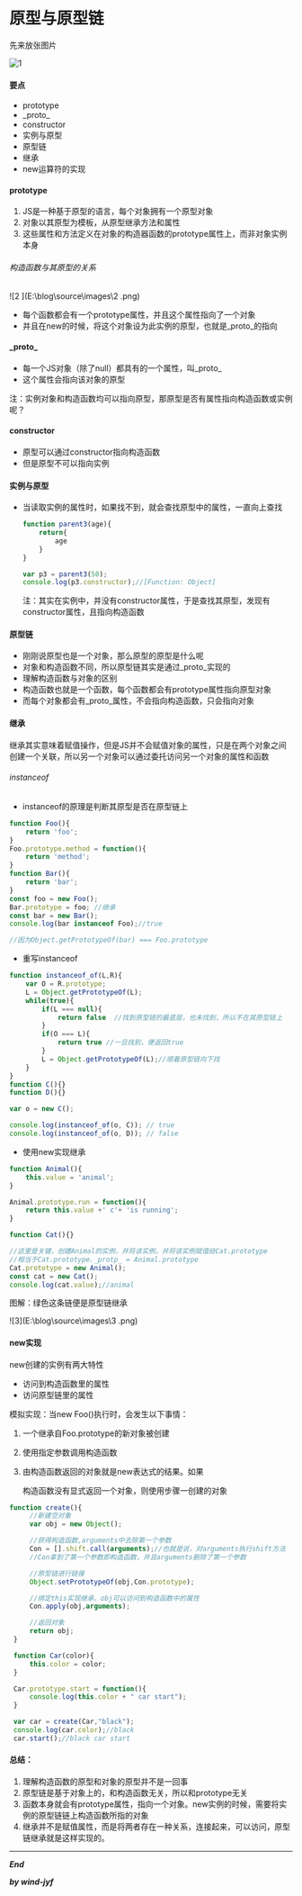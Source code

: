 # 原型与原型链

先来放张图片

![1](E:\blog\source\images\1.png)

#### 要点

* prototype
* \_proto_
* constructor
* 实例与原型
* 原型链
* 继承
* new运算符的实现

#### prototype

1. JS是一种基于原型的语言，每个对象拥有一个原型对象
2. 对象以其原型为模板，从原型继承方法和属性
3. 这些属性和方法定义在对象的构造器函数的prototype属性上，而非对象实例本身

###### 构造函数与其原型的关系

![2 ](E:\blog\source\images\2 .png)

* 每个函数都会有一个prototype属性，并且这个属性指向了一个对象
* 并且在new的时候，将这个对象设为此实例的原型，也就是\_proto_的指向

#### \_proto_

* 每一个JS对象（除了null）都具有的一个属性，叫\_proto_
* 这个属性会指向该对象的原型

注：实例对象和构造函数均可以指向原型，那原型是否有属性指向构造函数或实例呢？

#### constructor

* 原型可以通过constructor指向构造函数
* 但是原型不可以指向实例

#### 实例与原型

* 当读取实例的属性时，如果找不到，就会查找原型中的属性，一直向上查找

  ```javascript
  function parent3(age){
      return{
          age
      }
  }
  
  var p3 = parent3(50);
  console.log(p3.constructor);//[Function: Object]
  ```

  注：其实在实例中，并没有constructor属性，于是查找其原型，发现有constructor属性，且指向构造函数

#### 原型链

* 刚刚说原型也是一个对象，那么原型的原型是什么呢
* 对象和构造函数不同，所以原型链其实是通过\_proto_实现的
* 理解构造函数与对象的区别
* 构造函数也就是一个函数，每个函数都会有prototype属性指向原型对象
* 而每个对象都会有\_proto_属性，不会指向构造函数，只会指向对象

#### 继承

继承其实意味着赋值操作，但是JS并不会赋值对象的属性，只是在两个对象之间创建一个关联，所以另一个对象可以通过委托访问另一个对象的属性和函数

###### instanceof

* instanceof的原理是判断其原型是否在原型链上

```javascript
function Foo(){
    return 'foo';
}
Foo.prototype.method = function(){
    return 'method';
}
function Bar(){
    return 'bar';
}
const foo = new Foo();
Bar.prototype = foo; //继承
const bar = new Bar();
console.log(bar instanceof Foo);//true

//因为Object.getPrototypeOf(bar) === Foo.prototype
```

* 重写instanceof

```javascript
function instanceof_of(L,R){
    var O = R.prototype;
    L = Object.getPrototypeOf(L);
    while(true){
        if(L === null){
            return false  //找到原型链的最底层，也未找到，所以不在其原型链上
        }
        if(O === L){
            return true //一旦找到，便返回true
        }
        L = Object.getPrototypeOf(L);//顺着原型链向下找
    }
}
function C(){} 
function D(){} 

var o = new C();

console.log(instanceof_of(o, C)); // true
console.log(instanceof_of(o, D)); // false
```

* 使用new实现继承

```javascript
function Animal(){
    this.value = 'animal';
}

Animal.prototype.run = function(){
    return this.value +' c'+ 'is running';
}

function Cat(){}

//这里是关键，创建Animal的实例，并将该实例，并将该实例赋值给Cat.prototype
//相当于Cat.prototype._protp_ = Animal.prototype
Cat.prototype = new Animal();
const cat = new Cat();
console.log(cat.value);//animal
```

图解：绿色这条链便是原型链继承

![3](E:\blog\source\images\3 .png)

#### new实现

new创建的实例有两大特性

* 访问到构造函数里的属性
* 访问原型链里的属性

模拟实现：当new Foo()执行时，会发生以下事情：

1. 一个继承自Foo.prototype的新对象被创建

2. 使用指定参数调用构造函数

3. 由构造函数返回的对象就是new表达式的结果。如果

   构造函数没有显式返回一个对象，则使用步骤一创建的对象



```javascript
function create(){
     //新建空对象
     var obj = new Object();

     //获得构造函数,arguments中去除第一个参数
     Con = [].shift.call(arguments);//也就是说，对arguments执行shift方法
     //Con拿到了第一个参数即构造函数，并且arguments删除了第一个参数

     //原型链进行链接
     Object.setPrototypeOf(obj,Con.prototype);

     //绑定this实现继承，obj可以访问到构造函数中的属性
     Con.apply(obj,arguments);

     //返回对象
     return obj;
 }

 function Car(color){
     this.color = color;
 }

 Car.prototype.start = function(){
     console.log(this.color + " car start");
 }

 var car = create(Car,"black");
 console.log(car.color);//black
 car.start();//black car start
```

#### 总结：

1. 理解构造函数的原型和对象的原型并不是一回事
2. 原型链是基于对象上的，和构造函数无关，所以和prototype无关
3. 函数本身就会有prototype属性，指向一个对象。new实例的时候，需要将实例的原型链链上构造函数所指的对象
4. 继承并不是赋值属性，而是将两者存在一种关系，连接起来，可以访问，原型链继承就是这样实现的。



***

***End***

***by wind-jyf***

